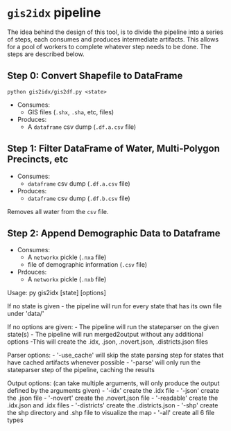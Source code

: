 # `gis2idx` pipeline

The idea behind the design of this tool, is to divide the pipeline into a series of steps, each consumes and produces intermediate artifacts. This allows for a pool of workers to complete whatever step needs to be done. The steps are described below.

## Step 0: Convert Shapefile to DataFrame
```
python gis2idx/gis2df.py <state>
```
- Consumes: 
    - GIS files (`.shx`, `.sha`, etc, files)
- Produces: 
    - A `dataframe` csv dump (`.df.a.csv` file)

## Step 1: Filter DataFrame of Water, Multi-Polygon Precincts, etc
- Consumes:
    - `dataframe` csv dump (`.df.a.csv` file)
- Produces:
    - `dataframe` csv dump (`.df.b.csv` file)

Removes all water from the `csv` file.

## Step 2: Append Demographic Data to Dataframe
- Consumes: 
    - A `networkx` pickle (`.nxa` file) 
    - file of demographic information (`.csv` file)
- Prdouces:
    - A `networkx` pickle (`.nxb` file)


Usage: py gis2idx [state] [options]

If no state is given
    - the pipeline will run for every state that has its own file under 'data/'

If no options are given:
    - The pipeline will run the stateparser on the given state(s)
    - The pipeline will run merged2output without any additional options
        -This will create the .idx, .json, .novert.json, .districts.json files

Parser options:
    - '-use_cache' will skip the state parsing step for states that have cached artifacts whenever possible
    - '-parse' will only run the stateparser step of the pipeline, caching the results

Output options: 
    (can take multiple arguments, will only produce the output defined by the arguments given)
    - '-idx'        create the .idx file
    - '-json'       create the .json file
    - '-novert'     create the .novert.json file
    - '-readable'   create the .idx.json and .idx files
    - '-districts'  create the .districts.json
    - '-shp'        create the shp directory and .shp file to visualize the map
    - '-all'        create all 6 file types